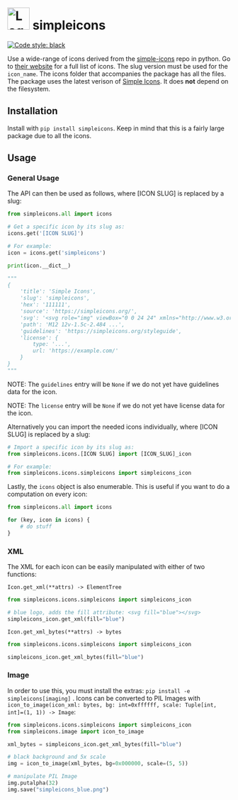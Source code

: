 <h1>
  <img src="logo.svg" alt="Logo" width="50" height="50">
  simpleicons
</h1>

[![Code style: black](https://img.shields.io/badge/code%20style-black-000000.svg)](https://github.com/psf/black)

Use a wide-range of icons derived from the [simple-icons](https://github.com/simple-icons/simple-icons) repo in python. Go to [their website](https://simpleicons.org/) for a full list of icons. The slug version must be used for the `icon_name`. The icons folder that accompanies the package has all the files. The package uses the latest verison of [Simple Icons](https://github.com/simple-icons/simple-icons/releases/latest). It does **not** depend on the filesystem.

## Installation

Install with `pip install simpleicons`. Keep in mind that this is a fairly large package due to all the icons.

## Usage

### General Usage

The API can then be used as follows, where [ICON SLUG] is replaced by a slug:

```py
from simpleicons.all import icons

# Get a specific icon by its slug as:
icons.get('[ICON SLUG]')

# For example:
icon = icons.get('simpleicons')

print(icon.__dict__)

"""
{
    'title': 'Simple Icons',
    'slug': 'simpleicons',
    'hex': '111111',
    'source': 'https://simpleicons.org/',
    'svg': '<svg role="img" viewBox="0 0 24 24" xmlns="http://www.w3.org/2000/svg">...</svg>',
    'path': 'M12 12v-1.5c-2.484 ...',
    'guidelines': 'https://simpleicons.org/styleguide',
    'license': {
        type: '...',
        url: 'https://example.com/'
    }
}
"""
```

NOTE: The `guidelines` entry will be `None` if we do not yet have guidelines data for the icon.

NOTE: The `license` entry will be `None` if we do not yet have license data for the icon.

Alternatively you can import the needed icons individually, where [ICON SLUG] is replaced by a slug:

```py
# Import a specific icon by its slug as:
from simpleicons.icons.[ICON SLUG] import [ICON_SLUG]_icon

# For example:
from simpleicons.icons.simpleicons import simpleicons_icon
```

Lastly, the `icons` object is also enumerable. This is useful if you want to do a computation on every icon:

```py
from simpleicons.all import icons

for (key, icon in icons) {
    # do stuff
}
```

### XML

The XML for each icon can be easily manipulated with either of two functions:

`Icon.get_xml(**attrs) -> ElementTree`

```py
from simpleicons.icons.simpleicons import simpleicons_icon

# blue logo, adds the fill attribute: <svg fill="blue"></svg>
simpleicons_icon.get_xml(fill="blue")
```

`Icon.get_xml_bytes(**attrs) -> bytes`

```py
from simpleicons.icons.simpleicons import simpleicons_icon

simpleicons_icon.get_xml_bytes(fill="blue")
```

### Image

In order to use this, you must install the extras: `pip install -e simpleicons[imaging]` . Icons can be converted to PIL Images with `icon_to_image(icon_xml: bytes, bg: int=0xffffff, scale: Tuple[int, int]=(1, 1)) -> Image`:

```py
from simpleicons.icons.simpleicons import simpleicons_icon
from simpleicons.image import icon_to_image

xml_bytes = simpleicons_icon.get_xml_bytes(fill="blue")

# black background and 5x scale
img = icon_to_image(xml_bytes, bg=0x000000, scale=(5, 5))

# manipulate PIL Image
img.putalpha(32)
img.save("simpleicons_blue.png")
```
